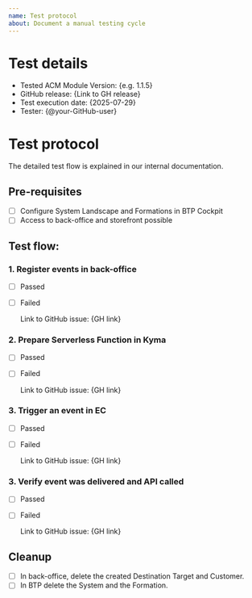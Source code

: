 ```yaml
---
name: Test protocol
about: Document a manual testing cycle
---
```


# Test details

* Tested ACM Module Version: {e.g. 1.1.5}
* GitHub release: {Link to GH release}
* Test execution date: {2025-07-29}
* Tester: {@your-GitHub-user}

# Test protocol

The detailed test flow is explained in our internal documentation.

## Pre-requisites

- [ ] Configure System Landscape and Formations in BTP Cockpit
- [ ] Access to back-office and storefront possible

## Test flow:

### 1. Register events in back-office

 - [ ] Passed
 - [ ] Failed
 
     Link to GitHub issue: {GH link}

### 2. Prepare Serverless Function in Kyma

 - [ ] Passed
 - [ ] Failed

     Link to GitHub issue: {GH link}

### 3. Trigger an event in EC

 - [ ] Passed
 - [ ] Failed

     Link to GitHub issue: {GH link}

### 3. Verify event was delivered and API called

 - [ ] Passed
 - [ ] Failed

     Link to GitHub issue: {GH link}

## Cleanup

- [ ] In back-office, delete the created Destination Target and Customer.
- [ ] In BTP delete the System and the Formation.
